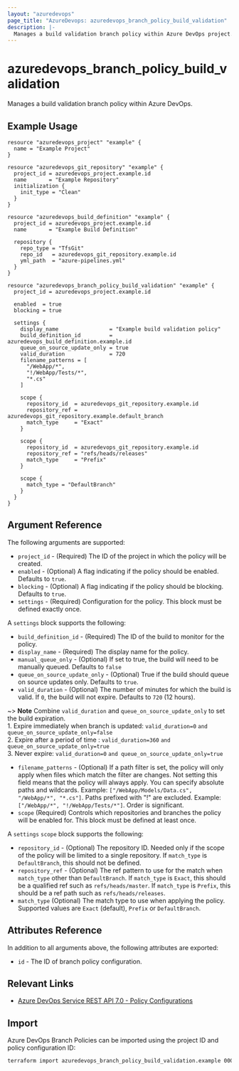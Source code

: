 ```yaml
---
layout: "azuredevops"
page_title: "AzureDevops: azuredevops_branch_policy_build_validation"
description: |-
  Manages a build validation branch policy within Azure DevOps project.
---
```


# azuredevops_branch_policy_build_validation

Manages a build validation branch policy within Azure DevOps.

## Example Usage

```hcl
resource "azuredevops_project" "example" {
  name = "Example Project"
}

resource "azuredevops_git_repository" "example" {
  project_id = azuredevops_project.example.id
  name       = "Example Repository"
  initialization {
    init_type = "Clean"
  }
}

resource "azuredevops_build_definition" "example" {
  project_id = azuredevops_project.example.id
  name       = "Example Build Definition"

  repository {
    repo_type = "TfsGit"
    repo_id   = azuredevops_git_repository.example.id
    yml_path  = "azure-pipelines.yml"
  }
}

resource "azuredevops_branch_policy_build_validation" "example" {
  project_id = azuredevops_project.example.id

  enabled  = true
  blocking = true

  settings {
    display_name                = "Example build validation policy"
    build_definition_id         = azuredevops_build_definition.example.id
    queue_on_source_update_only = true
    valid_duration              = 720
    filename_patterns = [
      "/WebApp/*",
      "!/WebApp/Tests/*",
      "*.cs"
    ]

    scope {
      repository_id  = azuredevops_git_repository.example.id
      repository_ref = azuredevops_git_repository.example.default_branch
      match_type     = "Exact"
    }

    scope {
      repository_id  = azuredevops_git_repository.example.id
      repository_ref = "refs/heads/releases"
      match_type     = "Prefix"
    }

    scope {
      match_type = "DefaultBranch"
    }
  }
}
```

## Argument Reference

The following arguments are supported:

- `project_id` - (Required) The ID of the project in which the policy will be created.
- `enabled` - (Optional) A flag indicating if the policy should be enabled. Defaults to `true`.
- `blocking` - (Optional) A flag indicating if the policy should be blocking. Defaults to `true`.
- `settings` - (Required) Configuration for the policy. This block must be defined exactly once.

A `settings` block supports the following:

- `build_definition_id` - (Required) The ID of the build to monitor for the policy.
- `display_name` - (Required) The display name for the policy.
- `manual_queue_only` - (Optional) If set to true, the build will need to be manually queued. Defaults to `false`
- `queue_on_source_update_only` - (Optional) True if the build should queue on source updates only. Defaults to `true`.
- `valid_duration` - (Optional) The number of minutes for which the build is valid. If `0`, the build will not expire. Defaults to `720` (12 hours).

~> **Note** Combine `valid_duration` and `queue_on_source_update_only` to set the build expiration.   
    1.  Expire immediately when branch is updated: `valid_duration=0` `and queue_on_source_update_only=false`   
    2.  Expire after a period of time : `valid_duration=360` `and queue_on_source_update_only=true`   
    3.  Never expire: `valid_duration=0` `and queue_on_source_update_only=true`

- `filename_patterns` - (Optional) If a path filter is set, the policy will only apply when files which match the filter are changes. Not setting this field means that the policy will always apply. You can specify absolute paths and wildcards. Example: `["/WebApp/Models/Data.cs", "/WebApp/*", "*.cs"]`. Paths prefixed with "!" are excluded. Example: `["/WebApp/*", "!/WebApp/Tests/*"]`. Order is significant.
- `scope` (Required) Controls which repositories and branches the policy will be enabled for. This block must be defined at least once.

A `settings` `scope` block supports the following:

- `repository_id` - (Optional) The repository ID. Needed only if the scope of the policy will be limited to a single repository. If `match_type` is `DefaultBranch`, this should not be defined.
- `repository_ref` - (Optional) The ref pattern to use for the match when `match_type` other than `DefaultBranch`. If `match_type` is `Exact`, this should be a qualified ref such as `refs/heads/master`. If `match_type` is `Prefix`, this should be a ref path such as `refs/heads/releases`.
- `match_type` (Optional) The match type to use when applying the policy. Supported values are `Exact` (default), `Prefix` or `DefaultBranch`.

## Attributes Reference

In addition to all arguments above, the following attributes are exported:

- `id` - The ID of branch policy configuration.

## Relevant Links

- [Azure DevOps Service REST API 7.0 - Policy Configurations](https://docs.microsoft.com/en-us/rest/api/azure/devops/policy/configurations/create?view=azure-devops-rest-7.0)

## Import

Azure DevOps Branch Policies can be imported using the project ID and policy configuration ID:

```sh
terraform import azuredevops_branch_policy_build_validation.example 00000000-0000-0000-0000-000000000000/0
```
